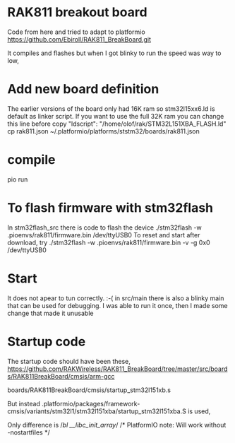 # RAK811 breakout board

Code from here and tried to adapt to platformio
https://github.com/Ebiroll/RAK811_BreakBoard.git

It compiles and flashes but when I got blinky to run
the  speed was way to low,

# Add new board definition

The earlier versions of the board only had 16K ram so stm32l15xx6.ld is default as linker script.
If you want to use the full 32K ram you can change this line before copy
        "ldscript": "/home/olof/rak/STM32L151XBA_FLASH.ld"
cp rak811.json ~/.platformio/platforms/ststm32/boards/rak811.json


# compile
pio run


# To flash firmware with  stm32flash
In stm32flash_src there is code to flash the device
    ./stm32flash -w .pioenvs/rak811/firmware.bin  /dev/ttyUSB0
To reset and start after download, try
    ./stm32flash  -w .pioenvs/rak811/firmware.bin -v -g  0x0  /dev/ttyUSB0

# Start
It does not apear to tun correctly. :-(
in src/main there is also a blinky main that can be used for debugging.
I was able to run it once, then I made some change that made it unusable


# Startup code
The startup code should have been these,
https://github.com/RAKWireless/RAK811_BreakBoard/tree/master/src/boards/RAK811BreakBoard/cmsis/arm-gcc

boards/RAK811BreakBoard/cmsis/startup_stm32l151xb.s

But instead
.platformio/packages/framework-cmsis/variants/stm32l1/stm32l151xba/startup_stm32l151xba.S
is used,

Only difference is
   /*bl __libc_init_array*/ /* PlatformIO note: Will work without -nostartfiles */